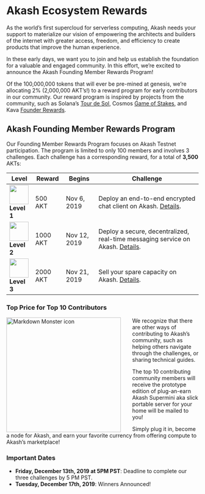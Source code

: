 # Akash Ecosystem Rewards

As the world’s first supercloud for serverless computing, Akash needs your support to materialize our vision of empowering the architects and builders of the internet with greater access, freedom, and efficiency to create products that improve the human experience.

In these early days, we want you to join and help us establish the foundation for a valuable and engaged community. In this effort, we’re excited to announce the Akash Founding Member Rewards Program!

Of the 100,000,000 tokens that will ever be pre-mined at genesis, we’re allocating 2% (2,000,000 AKT’s!) to a reward program for early contributors in our community.  Our reward program is inspired by projects from the community, such as Solana’s [Tour de Sol](https://solana.com/tds/), Cosmos [Game of Stakes](https://github.com/cosmos/game-of-stakes), and Kava [Founder Rewards](https://github.com/Kava-Labs/kava/blob/master/docs/REWARDS.md).

## Akash Founding Member Rewards Program

Our Founding Member Rewards Program focuses on Akash Testnet participation.  The program is limited to only 100 members and involves 3 challenges.  Each challenge has a corresponding reward, for a total of **3,500** AKTs:

| Level | Reward | Begins | Challenge |
| --- | --- | --- | -- |
| <img width="50" src="doc/founder1@2x.png"> <br> **Level 1** | 500 AKT | Nov 6, 2019 | Deploy an end-to-end encrypted chat client on Akash. [Details](founders/level1/README.md).|
| <img width="50" src="doc/founder2@2x.png"> <br> **Level 2** | 1000 AKT | Nov 12, 2019 | Deploy a secure, decentralized, real-time messaging service on Akash. [Details](founders/level2/README.md).|
| <img width="50" src="doc/founder3@2x.png"> <br> **Level 3** | 2000 AKT |  Nov 21, 2019 | Sell your spare capacity on Akash. [Details](founders/level3/README.md).|

### Top Price for Top 10 Contributors

<img src="doc/super-mini.png" alt="Markdown Monster icon" style="float: left; margin-right: 30px;" width="300" />
We recognize that there are other ways of contributing to Akash’s community, such as helping others navigate through the challenges, or sharing technical guides.  

The top 10 contributing community members will receive the prototype edition of plug-an-earn Akash Supermini aka slick portable server for your home will be mailed to you!

Simply plug it in, become a node for Akash, and earn your favorite currency from offering compute to Akash’s marketplace!

### Important Dates

- **Friday, December 13th, 2019 at 5PM PST**: Deadline to complete our three challenges by 5 PM PST.
- **Tuesday, December 17th, 2019**: Winners Announced!
